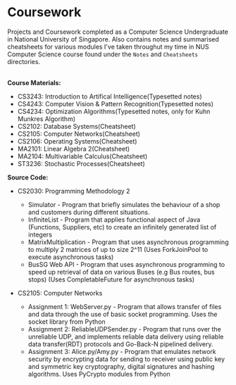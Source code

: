 # Coursework
Projects and Coursework completed as a Computer Science Undergraduate in National University of Singapore. Also contains notes and summarised cheatsheets for various modules I've taken throughut my time in NUS Computer Science course found under the `Notes` and `Cheatsheets` directories.<br />
<br />

**Course Materials:**<br>
- CS3243: Introduction to Artifical Intelligence(Typesetted notes)
- CS4243: Computer Vision & Pattern Recognition(Typesetted notes)
- CS4234: Optimization Algorithms(Typesetted notes, only for Kuhn Munkres Algorithm)
- CS2102: Database Systems(Cheatsheet)
- CS2105: Computer Networks(Cheatsheet)
- CS2106: Operating Systems(Cheatsheet)
- MA2101: Linear Algebra 2(Cheatsheet)
- MA2104: Multivariable Calculus(Cheatsheet)
- ST3236: Stochastic Processes(Cheatsheet)

**Source Code:**<br>
- CS2030: Programming Methodology 2
  - Simulator - Program that briefly simulates the behaviour of a shop and customers during different situations.
  - InfiniteList - Program that applies functional aspect of Java (Functions, Suppliers, etc) to create an infinitely generated list of integers<br>
  - MatrixMultiplication - Program that uses asynchronous programming to multiply 2 matrices of up to size 2^11 (Uses  ForkJoinPool to execute asynchronous tasks)<br>
  - BusSG Web API - Program that uses asynchronous programming to speed up retrieval of data on various Buses (e.g Bus routes, bus stops) (Uses CompletableFuture for asynchronous tasks) <br>
  
- CS2105: Computer Networks
  - Assignment 1: WebServer.py - Program that allows transfer of files and data through the use of basic socket programming. Uses the socket library from Python
  - Assignment 2: ReliableUDPSender.py - Program that runs over the unreliable UDP, and implements reliable data delivery using reliable data transfer(RDT) protocols and Go-Back-N pipelined delivery.
  - Assignment 3: Alice.py/Amy.py - Program that emulates network security by encrypting data for sending to receiver using public key and symmetric key cryptography, digital signatures and hashing algorithms. Uses PyCrypto modules from Python
